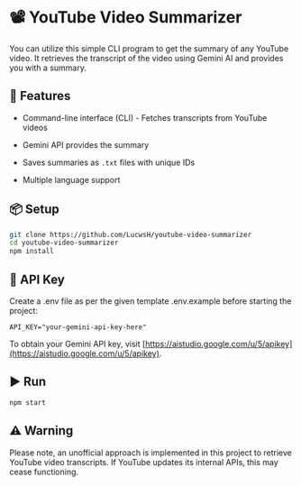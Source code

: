 # 📽️ YouTube Video Summarizer

You can utilize this simple CLI program to get the summary of any YouTube video. It retrieves the transcript of the video using Gemini AI and provides you with a summary.

## 🚀 Features

- Command-line interface (CLI) - Fetches transcripts from YouTube videos 

- Gemini API provides the summary

- Saves summaries as `.txt` files with unique IDs

- Multiple language support

## 📦 Setup

```bash
git clone https://github.com/LucwsH/youtube-video-summarizer
cd youtube-video-summarizer
npm install
```

## 🔑 API Key

Create a .env file as per the given template .env.example before starting the project:

```env
API_KEY="your-gemini-api-key-here"
```
To obtain your Gemini API key, visit [https://aistudio.google.com/u/5/apikey](https://aistudio.google.com/u/5/apikey).

## ▶️ Run

```bash
npm start
```

## ⚠️ Warning 
Please note, an unofficial approach is implemented in this project to retrieve YouTube video transcripts. If YouTube updates its internal APIs, this may cease functioning.
